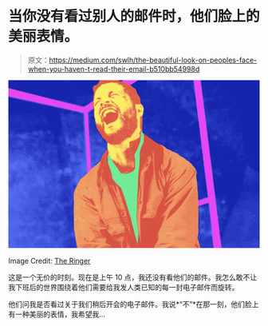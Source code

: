 # 当你没有看过别人的邮件时，他们脸上的美丽表情。

> 原文：<https://medium.com/swlh/the-beautiful-look-on-peoples-face-when-you-haven-t-read-their-email-b510bb54998d>

![](img/b6b3244cbbde47996307f05b75181ec2.png)

Image Credit: [The Ringer](https://www.theringer.com/)

这是一个无价的时刻。现在是上午 10 点，我还没有看他们的邮件。我怎么敢不让我下班后的世界围绕着他们需要给我发人类已知的每一封电子邮件而旋转。

他们问我是否看过关于我们稍后开会的电子邮件。我说*“不”*在那一刻，他们脸上有一种美丽的表情，我希望我…
